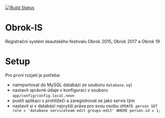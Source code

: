 [![Build Status](https://travis-ci.org/PetrSladek/Obrok-IS.svg?branch=master)](https://travis-ci.org/PetrSladek/Obrok-IS)

# Obrok-IS
Registrační systém skautského festivalu Obrok 2015, Obrok 2017 a Obrok 19

# Setup
Pro první rozjetí je potřeba:
- naimportovat do MySQL databázi ze souboru `database.sql`
- nastavit správné údaje v konfiguraci v souboru `app/config/config.local.neon`
- pustit aplikaci v prohlížeči a zaregistrovat se jako servis tým
- nastavit si v databázi nejvyšší práva pro svou osobu `UPDATE person SET role = 'database serviceteam-edit groups-edit' WHERE person.id = 1;`

